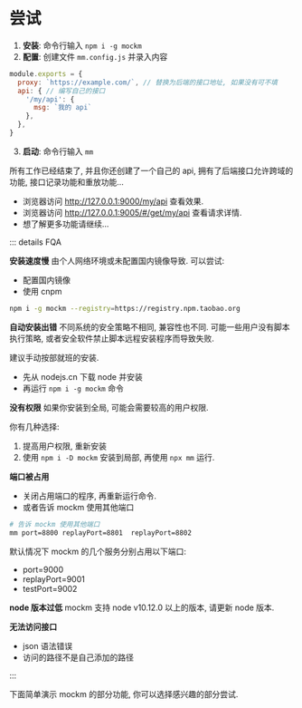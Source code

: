 # 尝试
1. **安装**: 命令行输入 `npm i -g mockm`
2. **配置**: 创建文件 `mm.config.js` 并录入内容
``` js
module.exports = {
  proxy: `https://example.com/`, // 替换为后端的接口地址, 如果没有可不填
  api: { // 编写自己的接口
    '/my/api': {
      msg: `我的 api`
    },
  },
}
```
3. **启动**: 命令行输入 `mm`

所有工作已经结束了, 并且你还创建了一个自己的 api, 拥有了后端接口允许跨域的功能, 接口记录功能和重放功能...
- 浏览器访问 http://127.0.0.1:9000/my/api 查看效果.
- 浏览器访问 http://127.0.0.1:9005/#/get/my/api 查看请求详情.
- 想了解更多功能请继续...

::: details FQA

**安装速度慢**
由个人网络环境或未配置国内镜像导致.
可以尝试:
- 配置国内镜像
- 使用 cnpm
  
``` sh
npm i -g mockm --registry=https://registry.npm.taobao.org
```

**自动安装出错**
不同系统的安全策略不相同, 兼容性也不同.
可能一些用户没有脚本执行策略, 或者安全软件禁止脚本远程安装程序而导致失败.

建议手动按部就班的安装.
- 先从 nodejs.cn 下载 node 并安装
- 再运行 `npm i -g mockm` 命令

**没有权限**
如果你安装到全局, 可能会需要较高的用户权限.

你有几种选择:
1. 提高用户权限, 重新安装
2. 使用 `npm i -D mockm` 安装到局部, 再使用 `npx mm` 运行.

**端口被占用**
- 关闭占用端口的程序, 再重新运行命令.
- 或者告诉 mockm 使用其他端口

``` sh
# 告诉 mockm 使用其他端口
mm port=8800 replayPort=8801  replayPort=8802
```

默认情况下 mockm 的几个服务分别占用以下端口:
- port=9000
- replayPort=9001
- testPort=9002

**node 版本过低**
mockm 支持 node v10.12.0 以上的版本, 请更新 node 版本.

**无法访问接口**
- json 语法错误
- 访问的路径不是自己添加的路径

::: 


下面简单演示 mockm 的部分功能, 你可以选择感兴趣的部分尝试.
